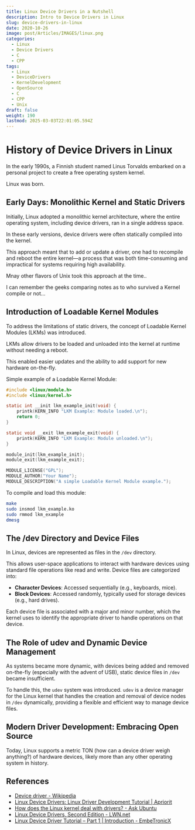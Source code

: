 ```yaml
---
title: Linux Device Drivers in a Nutshell
description: Intro to Device Drivers in Linux
slug: device-drivers-in-linux
date: 2020-10-26
image: post/Articles/IMAGES/linux.png
categories:
  - Linux
  - Device Drivers
  - C
  - CPP
tags:
  - Linux
  - DeviceDrivers
  - KernelDevelopment
  - OpenSource
  - C
  - CPP
  - Unix
draft: false
weight: 190
lastmod: 2025-03-03T22:01:05.594Z
---
```

# History of Device Drivers in Linux

In the early 1990s, a Finnish student named Linus Torvalds embarked on a personal project to create a free operating system kernel.

Linux was born.

## Early Days: Monolithic Kernel and Static Drivers

Initially, Linux adopted a monolithic kernel architecture, where the entire operating system, including device drivers, ran in a single address space.

In these early versions, device drivers were often statically compiled into the kernel.

This approach meant that to add or update a driver, one had to recompile and reboot the entire kernel—a process that was both time-consuming and impractical for systems requiring high availability.

Mnay other flavors of Unix took this approach at the time..

I can remember the geeks comparing notes as to who survived a Kernel compile or not...

## Introduction of Loadable Kernel Modules

To address the limitations of static drivers, the concept of Loadable Kernel Modules (LKMs) was introduced.

LKMs allow drivers to be loaded and unloaded into the kernel at runtime without needing a reboot.

This enabled easier updates and the ability to add support for new hardware on-the-fly.

Simple example of a Loadable Kernel Module:

```c
#include <linux/module.h>
#include <linux/kernel.h>

static int __init lkm_example_init(void) {
    printk(KERN_INFO "LKM Example: Module loaded.\n");
    return 0;
}

static void __exit lkm_example_exit(void) {
    printk(KERN_INFO "LKM Example: Module unloaded.\n");
}

module_init(lkm_example_init);
module_exit(lkm_example_exit);

MODULE_LICENSE("GPL");
MODULE_AUTHOR("Your Name");
MODULE_DESCRIPTION("A simple Loadable Kernel Module example.");
```

To compile and load this module:

```bash
make
sudo insmod lkm_example.ko
sudo rmmod lkm_example
dmesg
```

## The /dev Directory and Device Files

In Linux, devices are represented as files in the `/dev` directory.

This allows user-space applications to interact with hardware devices using standard file operations like read and write. Device files are categorized into:

* **Character Devices**: Accessed sequentially (e.g., keyboards, mice).
* **Block Devices**: Accessed randomly, typically used for storage devices (e.g., hard drives).

Each device file is associated with a major and minor number, which the kernel uses to identify the appropriate driver to handle operations on that device.

## The Role of udev and Dynamic Device Management

As systems became more dynamic, with devices being added and removed on-the-fly (especially with the advent of USB), static device files in `/dev` became insufficient.

To handle this, the `udev` system was introduced. `udev` is a device manager for the Linux kernel that handles the creation and removal of device nodes in `/dev` dynamically, providing a flexible and efficient way to manage device files.

## Modern Driver Development: Embracing Open Source

Today, Linux supports a metric TON (how can a device driver weigh anything?)  of hardware devices, likely more than any other operating system in history.

<!-- 
This support is largely due to its open-source nature, encouraging collaboration from developers worldwide. 

The modern approach to driver development in Linux emphasizes:

- **Modularity**: Encouraging the development of drivers as modules that can be loaded and unloaded as needed.
- **Community Collaboration**: Leveraging the collective expertise of the global developer community to improve and maintain drivers.
- **Adherence to Standards**: Following established kernel interfaces and coding standards to ensure compatibility and stability.

## Conclusion

The journey of device drivers in Linux reflects the broader evolution of the operating system itself—from a simple, monolithic design to a modular, dynamic, and highly versatile platform. This progression has been driven by a commitment to flexibility, performance, and the collaborative spirit of the open-source community.
-->

## References

* [Device driver - Wikipedia](https://en.wikipedia.org/wiki/Device_driver)
* [Linux Device Drivers: Linux Driver Development Tutorial | Apriorit](https://www.apriorit.com/dev-blog/195-simple-driver-for-linux-os)
* [How does the Linux kernel deal with drivers? - Ask Ubuntu](https://askubuntu.com/questions/863521/how-does-the-linux-kernel-deal-with-drivers)
* [Linux Device Drivers, Second Edition - LWN.net](https://lwn.net/Kernel/LDD2/)
* [Linux Device Driver Tutorial – Part 1 | Introduction - EmbeTronicX](https://embetronicx.com/tutorials/linux/device-drivers/linux-device-driver-part-1-introduction/)
